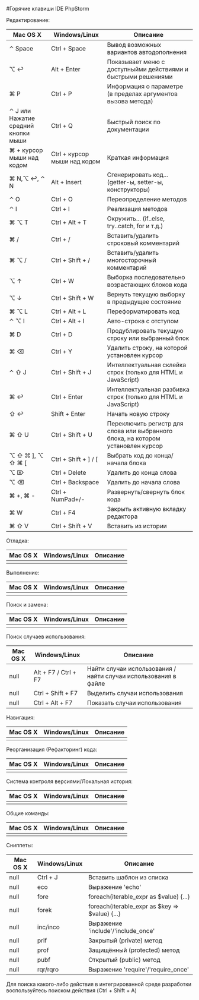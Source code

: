 #Горячие клавиши IDE PhpStorm

Редактирование:

| Mac OS X                                              | Windows/Linux                   | Описание                                                                          |
|-------------------------------------------------------|---------------------------------|-----------------------------------------------------------------------------------|
| &#8963; Space                                         | Ctrl + Space                    | Вывод возможных вариантов автодополнения                                          |
| &#8997; &#8617;                                       | Alt + Enter                     | Показывает меню с доступныйми действиями и быстрыми решениями                     |
| &#8984; P                                             | Ctrl + P                        | Информация о параметре (в пределах аргументов вызова метода)                      |
| &#8963;  J или Нажатие средний кнопки мыши            | Ctrl + Q                        | Быстрый поиск по документации                                                     |
| &#8984;  + курсор мыши над кодом                      | Ctrl + курсор мыши над кодом    | Краткая информация                                                                |
| &#8984; N,&#8997; &#8617;, &#8963; N                  | Alt + Insert                    | Сгенерировать код... (getter-ы, setter-ы, конструкторы)                           |
| &#8963; O                                             | Ctrl + O                        | Переопределение методов                                                           |
| &#8963; I                                             | Ctrl + I                        | Реализация методов                                                                |
| &#8984; &#8997; T                                     | Ctrl + Alt + T                  | Окружить... (if..else, try..catch, for и т.д.)                                    |
| &#8984; /                                             | Ctrl + /                        | Вставить/удалить строковый комментарий                                            |
| &#8984; &#8997; /                                     | Ctrl + Shift + /                | Вставить/удалить многосторочный комментарий                                       |
| &#8997; &#8593;                                       | Ctrl + W                        | Выборка последовательно возрастающих блоков кода                                  |
| &#8997; &#8595;                                       | Ctrl + Shift + W                | Вернуть текущую выборку в предыдущее состояние                                    |
| &#8984; &#8997; L                                     | Ctrl + Alt + L                  | Переформатировать код                                                             |
| &#8963; &#8997; I                                     | Ctrl + Alt + I                  | Авто-строка с отступом                                                            |
| &#8984; D                                             | Ctrl + D                        | Продублировать текущую строку или выбранный блок                                  |
| &#8984; &#9003;                                       | Ctrl + Y                        | Удалить строку, на которой установлен курсор                                      |
| &#8963; &#8679; J                                     | Ctrl + Shift + J                | Интеллектуальная склейка строк (только для HTML и JavaScript)                     |
| &#8984; &#8617;                                       | Ctrl + Enter                    | Интеллектуальная разбивка строк (только для HTML и JavaScript)                    |
| &#8679; &#8617;                                       | Shift + Enter                   | Начать новую строку                                                               |
| &#8984; &#8679; U                                     | Ctrl + Shift + U                | Переключить регистр для слова или выбранного блока, на котором установлен курсор  |
| &#8997; &#8679; &#8984; ], &#8997; &#8679; &#8984; [  | Ctrl + Shift + ] / [            | Выбрать код до конца/начала блока                                                 |
| &#8997; &#8998;                                       | Ctrl + Delete                   | Удалить до конца слова                                                            |
| &#8997; &#9003;                                       | Ctrl + Backspace                | Удалить до начала слова                                                           |
| &#8984; +, &#8984; -                                  | Ctrl + NumPad+/-                | Развернуть/свернуть блок кода                                                     |
| &#8984; W                                             | Ctrl + F4                       | Закрыть активную вкладку редактора                                                |
| &#8984; &#8679; V                                     | Ctrl + Shift + V                | Вставить из истории                                                               |

Отладка:

| Mac OS X                                              | Windows/Linux                   | Описание                                                                          |
|-------------------------------------------------------|---------------------------------|-----------------------------------------------------------------------------------|
|                                                       |                                 |                                                                                   |

Выполнение:

| Mac OS X                                              | Windows/Linux                   | Описание                                                                          |
|-------------------------------------------------------|---------------------------------|-----------------------------------------------------------------------------------|
|                                                       |                                 |                                                                                   |

Поиск и замена:

| Mac OS X                                              | Windows/Linux                   | Описание                                                                          |
|-------------------------------------------------------|---------------------------------|-----------------------------------------------------------------------------------|
|                                                       |                                 |                                                                                   |

Поиск случаев использования:

| Mac OS X                                              | Windows/Linux                   | Описание                                                                          |
|-------------------------------------------------------|---------------------------------|-----------------------------------------------------------------------------------|
| null                                                  | Alt + F7 / Ctrl + F7            | Найти случаи использования / найти случаи использования в файле                   |
| null                                                  | Ctrl + Shift + F7               | Выделить случаи использования                                                     |
| null                                                  | Ctrl + Alt + F7                 | Показать случаи использования                                                     |

Навигация:

| Mac OS X                                              | Windows/Linux                   | Описание                                                                          |
|-------------------------------------------------------|---------------------------------|-----------------------------------------------------------------------------------|
|                                                       |                                 |                                                                                   |

Реорганизация (Рефакторинг) кода:

| Mac OS X                                              | Windows/Linux                   | Описание                                                                          |
|-------------------------------------------------------|---------------------------------|-----------------------------------------------------------------------------------|
|                                                       |                                 |                                                                                   |

Система контроля версиями/Локальная история:

| Mac OS X                                              | Windows/Linux                   | Описание                                                                          |
|-------------------------------------------------------|---------------------------------|-----------------------------------------------------------------------------------|
|                                                       |                                 |                                                                                   |

Общие команды:

| Mac OS X                                              | Windows/Linux                   | Описание                                                                          |
|-------------------------------------------------------|---------------------------------|-----------------------------------------------------------------------------------|
|                                                       |                                 |                                                                                   |

Сниппеты:

| Mac OS X                                              | Windows/Linux                   | Описание                                                                          |
|-------------------------------------------------------|---------------------------------|-----------------------------------------------------------------------------------|
| null                                                  | Ctrl + J                        | Вставить шаблон из списка                                                         |
| null                                                  | eco                             | Выражение 'echo'                                                                  |
| null                                                  | fore                            | foreach(iterable_expr as $value) {...}                                            |
| null                                                  | forek                           | foreach(iterable_expr as $key => $value) {...}                                    |
| null                                                  | inc/inco                        | Выражение 'include'/'include_once'                                                |
| null                                                  | prif                            | Закрытый (private) метод                                                          |
| null                                                  | prof                            | Защищённый (protected) метод                                                      |
| null                                                  | pubf                            | Открытый (public) метод                                                           |
| null                                                  | rqr/rqro                        | Выражение 'require'/'require_once'                                                |

Для поиска какого-либо действия в интегрированной среде разработки воспользуйтесь поиском действия (Ctrl + Shift + A) 
